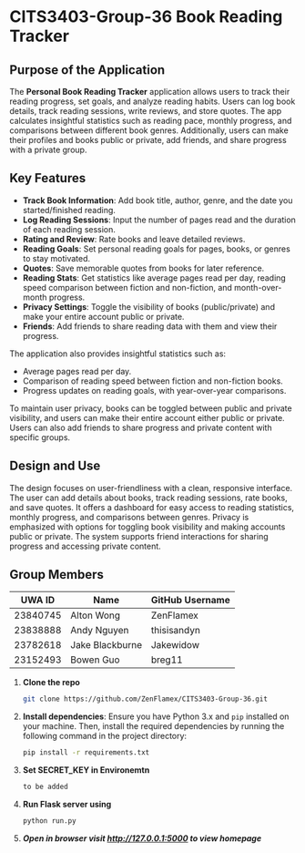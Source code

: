 # CITS3403-Group-36 Book Reading Tracker

## Purpose of the Application

The **Personal Book Reading Tracker** application allows users to track their reading progress, set goals, and analyze reading habits. Users can log book details, track reading sessions, write reviews, and store quotes. The app calculates insightful statistics such as reading pace, monthly progress, and comparisons between different book genres. Additionally, users can make their profiles and books public or private, add friends, and share progress with a private group.

## Key Features

- **Track Book Information**: Add book title, author, genre, and the date you started/finished reading.
- **Log Reading Sessions**: Input the number of pages read and the duration of each reading session.
- **Rating and Review**: Rate books and leave detailed reviews.
- **Reading Goals**: Set personal reading goals for pages, books, or genres to stay motivated.
- **Quotes**: Save memorable quotes from books for later reference.
- **Reading Stats**: Get statistics like average pages read per day, reading speed comparison between fiction and non-fiction, and month-over-month progress.
- **Privacy Settings**: Toggle the visibility of books (public/private) and make your entire account public or private.
- **Friends**: Add friends to share reading data with them and view their progress.

The application also provides insightful statistics such as:

- Average pages read per day.
- Comparison of reading speed between fiction and non-fiction books.
- Progress updates on reading goals, with year-over-year comparisons.

To maintain user privacy, books can be toggled between public and private visibility, and users can make their entire account either public or private. Users can also add friends to share progress and private content with specific groups.

## Design and Use

The design focuses on user-friendliness with a clean, responsive interface. The user can add details about books, track reading sessions, rate books, and save quotes. It offers a dashboard for easy access to reading statistics, monthly progress, and comparisons between genres. Privacy is emphasized with options for toggling book visibility and making accounts public or private. The system supports friend interactions for sharing progress and accessing private content.

## Group Members

| **UWA ID** | **Name**        | **GitHub Username** |
| ---------- | --------------- | ------------------- |
| 23840745   | Alton Wong      | ZenFlamex           |
| 23838888   | Andy Nguyen     | thisisandyn         |
| 23782618   | Jake Blackburne | Jakewidow           |
| 23152493   | Bowen Guo       | breg11              |

1. **Clone the repo**

   ```bash
   git clone https://github.com/ZenFlamex/CITS3403-Group-36.git
   ```

2. **Install dependencies**:
   Ensure you have Python 3.x and `pip` installed on your machine. Then, install the required dependencies by running the following command in the project directory:

   ```bash
   pip install -r requirements.txt
   ```

3. **Set SECRET_KEY in Environemtn**

   ```bash
   to be added
   ```

4. **Run Flask server using**

   ```bash
   python run.py
   ```

5. **_Open in browser visit http://127.0.0.1:5000 to view homepage_**
